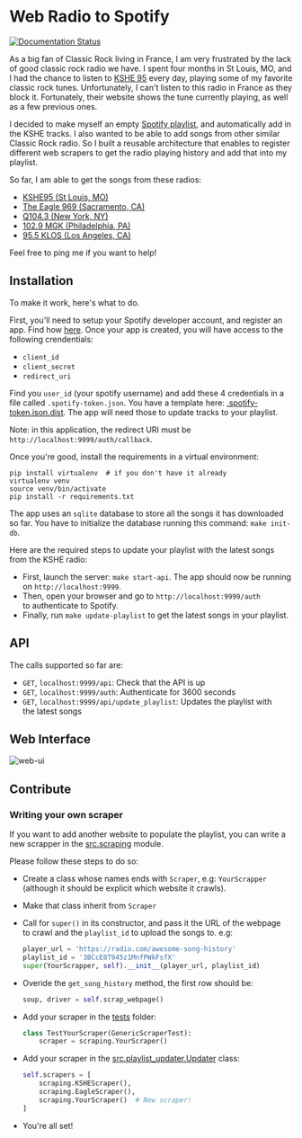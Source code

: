 # Web Radio to Spotify

[![Documentation Status](https://readthedocs.org/projects/webradio-to-spotify/badge/?version=latest)](https://webradio-to-spotify.readthedocs.io/en/latest/?badge=latest)


As a big fan of Classic Rock living in France, I am very frustrated by the
lack of good classic rock radio we have. I spent four months in St Louis, MO,
and I had the chance to listen to [KSHE 95](http://www.kshe95.com/) every day,
playing some of my favorite classic rock tunes.
Unfortunately, I can't listen to this radio in France as they block it.
Fortunately, their website shows the tune currently playing, as well
as a few previous ones.

I decided to make myself an empty
[Spotify playlist](https://open.spotify.com/user/ericda/playlist/3BCcE8T945z1MnfPWkFsfX),
and automatically add in the KSHE tracks.
I also wanted to be able to add songs
from other similar Classic Rock radio. So I built a reusable architecture that
enables to register different web scrapers to get the radio playing history
and add that into my playlist.

So far, I am able to get the songs from these radios:

- [KSHE95 (St Louis, MO)](https://www.kshe95.com/)
- [The Eagle 969 (Sacramento, CA)](https://eagle969.radio.com/)
- [Q104.3 (New York, NY)](https://q1043.iheart.com/)
- [102.9 MGK (Philadelphia, PA)](https://wmgk.com/)
- [95.5 KLOS (Los Angeles, CA)](https://www.955klos.com/)

Feel free to ping me if you want to help!

## Installation

To make it work, here's what to do.

First, you'll need to setup your Spotify developer account, and register an app.
Find how [here](https://developer.spotify.com/web-api/).
Once your app is created, you will have access to the following crendentials:

- `client_id`
- `client_secret`
- `redirect_uri`

Find you `user_id` (your spotify username) and add these 4 credentials in a file called `.spotify-token.json`. You have a template here: [.spotify-token.json.dist](./.spotify-token.json.dist). The app will need those to update tracks to your playlist.

Note: in this application, the redirect URI must be
`http://localhost:9999/auth/callback`.

Once you're good, install the requirements in a virtual environment:

``` shell
pip install virtualenv  # if you don't have it already
virtualenv venv
source venv/bin/activate
pip install -r requirements.txt
```

The app uses an `sqlite` database to store all the songs it has downloaded so
far. You have to initialize the database running this command: `make init-db`.

Here are the required steps to update your playlist with
the latest songs from the KSHE radio:

- First, launch the server: `make start-api`. The app should now be running \
  on `http://localhost:9999`.
- Then, open your browser and go to `http://localhost:9999/auth` \
  to authenticate to Spotify.
- Finally, run `make update-playlist` to get the latest songs in your playlist.

## API

The calls supported so far are:

- `GET`, `localhost:9999/api`: Check that the API is up
- `GET`, `localhost:9999/auth`: Authenticate for 3600 seconds
- `GET`, `localhost:9999/api/update_playlist`: Updates the playlist with \
  the latest songs

## Web Interface

![web-ui](https://raw.githubusercontent.com/ericdaat/webradio-to-spotify/master/screenshot.png)

## Contribute

### Writing your own scraper

If you want to add another website to populate the playlist, you can write
a new scrapper in the [src.scraping](./src/scraping.py) module.

Please follow these steps to do so:

- Create a class whose names ends with `Scraper`, e.g: `YourScrapper`\
    (although it should be explicit which website it crawls).
- Make that class inherit from `Scraper`
- Call for `super()` in its constructor, and pass it the URL of the webpage\
    to crawl and the `playlist_id` to upload the songs to. e.g:

    ```python
    player_url = 'https://radio.com/awesome-song-history'
    playlist_id = '3BCcE8T945z1MnfPWkFsfX'
    super(YourScrapper, self).__init__(player_url, playlist_id)
    ```

- Overide the `get_song_history` method, the first row should be:

    ```python
    soup, driver = self.scrap_webpage()
    ```

- Add your scraper in the [tests](./tests/test_scraping.py) folder:

    ```python
    class TestYourScraper(GenericScraperTest):
        scraper = scraping.YourScraper()
    ```

- Add your scraper in the
  [src.playlist_updater.Updater](./src/playlist_updater.py) class:

    ```python
    self.scrapers = [
        scraping.KSHEScraper(),
        scraping.EagleScraper(),
        scraping.YourScraper()  # New scraper!
    ]
    ```

- You're all set!
